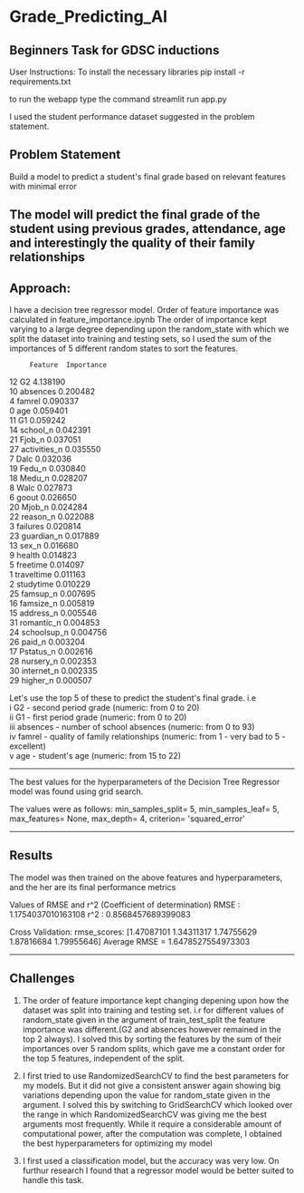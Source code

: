 # Grade_Predicting_AI
Beginners Task for GDSC inductions
---

User Instructions:
To install the necessary libraries
pip install -r requirements.txt

to run the webapp type the command 
streamlit run app.py

I used the student performance dataset suggested in the problem statement.

## Problem Statement
Build a model to predict a student's final grade based on relevant features with minimal error

The model will predict the final grade of the student using previous grades, attendance, age and interestingly the quality of their family relationships
---

## Approach:

I have a decision tree regressor model.
Order of feature importance was calculated in feature_importance.ipynb
The order of importance kept varying to a large degree depending upon the random_state with which we split the dataset into training and 
testing sets, so I used the sum of the importances of 5 different random states to sort the features.

         Feature  Importance  
12            G2    4.138190  
10      absences    0.200482  
4         famrel    0.090337  
0            age    0.059401  
11            G1    0.059242  
14      school_n    0.042391  
21        Fjob_n    0.037051  
27  activities_n    0.035550  
7           Dalc    0.032036  
19        Fedu_n    0.030840  
18        Medu_n    0.028207  
8           Walc    0.027873  
6          goout    0.026650  
20        Mjob_n    0.024284  
22      reason_n    0.022088  
3       failures    0.020814  
23    guardian_n    0.017889  
13         sex_n    0.016680  
9         health    0.014823  
5       freetime    0.014097  
1     traveltime    0.011163  
2      studytime    0.010229  
25      famsup_n    0.007695  
16     famsize_n    0.005819  
15     address_n    0.005546  
31    romantic_n    0.004853  
24   schoolsup_n    0.004756  
26        paid_n    0.003204  
17     Pstatus_n    0.002616  
28     nursery_n    0.002353  
30    internet_n    0.002335  
29      higher_n    0.000507  

Let's use the top 5 of these to predict the student's final grade. i.e  
i G2 - second period grade (numeric: from 0 to 20)  
ii G1 - first period grade (numeric: from 0 to 20)  
iii absences - number of school absences (numeric: from 0 to 93)   
iv famrel - quality of family relationships (numeric: from 1 - very bad to 5 - excellent)  
v age - student's age (numeric: from 15 to 22)  

---

The best values for the hyperparameters of the Decision Tree Regressor model was found using grid search.

The values were as follows:
min_samples_split= 5, min_samples_leaf= 5, max_features= None, max_depth= 4, criterion= 'squared_error'

---
## Results
The model was then trained on the above features and hyperparameters, and the her are its final performance metrics

Values of RMSE and r^2 (Coefficient of determination) 
RMSE : 1.1754037010163108 
 r^2 : 0.8568457689399083

 Cross Validation:
 rmse_scores:
[1.47087101 1.34311317 1.74755629 1.87816684 1.79955646]
Average RMSE = 1.6478527554973303

---

## Challenges

1) The order of feature importance kept changing depening upon how the dataset was split into training and testing set. i.r for different values of random_state given in the argument of train_test_split the feature importance was different.(G2 and absences however remained in the top 2 always).
I solved this by sorting the features by the sum of their importances over 5 random splits, which gave me a constant order for the top 5 features, independent of the split.

2) I first tried to use RandomizedSearchCV to find the best parameters for my models. But it did not give a consistent answer again showing big variations depending upon the value for random_state given in the argument.
I solved this by switching to GridSearchCV which looked over the range in which RandomizedSearchCV was giving me the best arguments most frequently. While it require a considerable amount of computational power, after the computation was complete, I obtained the best hyperparameters for optimizing my model

3) I first used a classification model, but the accuracy was very low. On furthur research I found that a regressor model would be better suited to handle this task.


